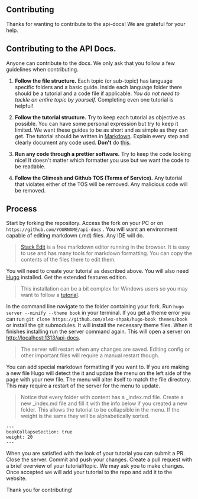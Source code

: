 
## Contributing

Thanks for wanting to contribute to the api-docs! We are grateful for your help.

## Contributing to the API Docs.

Anyone can contribute to the docs. We only ask that you follow a few guidelines when contributing.

1.  **Follow the file structure.** Each topic (or sub-topic) has language specific folders and a basic guide. Inside each language folder there should be a tutorial and a code file if applicable. *You do not need to tackle an entire topic by yourself.* Completing even one tutorial is helpful!

2.  **Follow the tutorial structure.** Try to keep each tutorial as objective as possible. You can have some personal expression but try to keep it limited. We want these guides to be as short and as simple as they can get. The tutorial should be written in [Markdown](https://stackedit.io/). Explain every step and clearly document any code used. **Don't** do [this](https://www.youtube.com/watch?v=MAlSjtxy5ak).

3.  **Run any code through a prettier software.** Try to keep the code looking nice! It doesn't matter which formatter you use but we want the code to be readable.

4.  **Follow the Glimesh and Github TOS (Terms of Service).** Any tutorial that violates either of the TOS will be removed. Any malicious code will be removed.

## Process

Start by forking the repository. Access the fork on your PC or on `https://github.com/YOURNAME/api-docs` . You will want an environment capable of editing markdown (.md) files. Any IDE will do.

>  [Stack Edit](https://stackedit.io/app#) is a free markdown editor running in the browser. It is easy to use and has many tools for markdown formatting. You can copy the contents of the files there to edit them.

You will need to create your tutorial as described above. You will also need [Hugo](https://github.com/gohugoio/hugo/releases) installed. Get the extended features edition.

> This installation can be a bit complex for Windows users so you may want to follow a [tutorial](https://youtu.be/C04dlR1Ufj4).

In the command line navigate to the folder containing your fork.  Run `hugo server --minify --theme book` in your terminal. If you get a theme error you can run `git clone https://github.com/alex-shpak/hugo-book themes/book` or install the git submodules.  It will install the necessary theme files. When it finishes installing run the server command again. This will open a server on [http://localhost:1313/api-docs](http://localhost:1313/api-docs).


> The server will restart when any changes are saved. Editing config or other important files will require a manual restart though.

You can add special markdown formatting if you want to.  If you are making a new file Hugo will detect the it and update the menu on the left side of the page with your new file. The menu will alter itself to match the file directory. This may require a restart of the server for the menu to update.

> Notice that every folder with content has a _index.md file. Create a new _index.md file and fill it with the info below if you created a new folder. This allows the tutorial to be collapsible in the menu. If the weight is the same they will be alphabetically sorted.

```MD
---
bookCollapseSection: true
weight: 20
---
```

When you are satisfied with the look of your tutorial you can submit a PR. Close the server. Commit and push your changes. Create a pull request with a brief overview of your tutorial/topic. We may ask you to make changes. Once accepted we will add your tutorial to the repo and add it to the website.

Thank you for contributing!